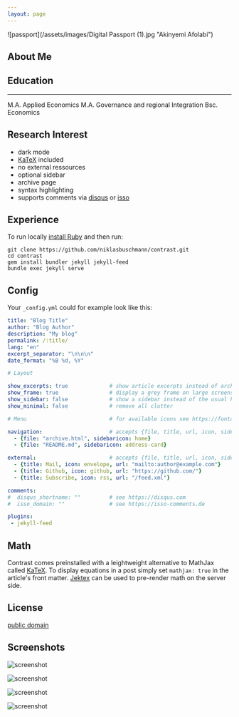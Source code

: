 ```yaml
---
layout: page
---
```


![passport](/assets/images/Digital Passport (1).jpg "Akinyemi Afolabi")


## About Me


## Education
---
M.A. Applied Economics
M.A. Governance and regional Integration
Bsc. Economics

## Research Interest

 - dark mode
 - [KaTeX](https://katex.org) included
 - no external ressources
 - optional sidebar
 - archive page
 - syntax highlighting
 - supports comments via [disqus](https://disqus.com/) or [isso](http://posativ.org/isso/)

## Experience

To run locally [install Ruby](https://www.ruby-lang.org/en/documentation/installation/) and then run:

```
git clone https://github.com/niklasbuschmann/contrast.git
cd contrast
gem install bundler jekyll jekyll-feed
bundle exec jekyll serve
```

## Config

Your `_config.yml` could for example look like this:

```yaml
title: "Blog Title"
author: "Blog Author"
description: "My blog"
permalink: /:title/
lang: "en"
excerpt_separator: "\n\n\n"
date_format: "%B %d, %Y"

# Layout

show_excerpts: true             # show article excerpts instead of archive list on the home page
show_frame: true                # display a grey frame on large screens
show_sidebar: false             # show a sidebar instead of the usual header
show_minimal: false             # remove all clutter

# Menu                          # for available icons see https://fontawesome.com/v5/icons/

navigation:                     # accepts {file, title, url, icon, sidebaricon}
  - {file: "archive.html", sidebaricon: home}
  - {file: "README.md", sidebaricon: address-card}

external:                       # accepts {file, title, url, icon, sidebaricon}
  - {title: Mail, icon: envelope, url: "mailto:author@example.com"}
  - {title: Github, icon: github, url: "https://github.com/"}
  - {title: Subscribe, icon: rss, url: "/feed.xml"}

comments:
#  disqus_shortname: ""         # see https://disqus.com
#  isso_domain: ""              # see https://isso-comments.de

plugins:
 - jekyll-feed
```

## Math

Contrast comes preinstalled with a leightweight alternative to MathJax called [KaTeX](https://katex.org/). To display equations in a post simply set `mathjax: true` in the article's front matter. [Jektex](https://github.com/yagarea/jektex) can be used to pre-render math on the server side.

## License

[public domain](http://unlicense.org/)

## Screenshots

![screenshot](https://github.com/user-attachments/assets/8f0ef4bc-f079-495e-8c31-5867b8ccd25c)

![screenshot](https://github.com/user-attachments/assets/e5e6d189-3251-41f4-baba-ff42be65f666)

![screenshot](https://github.com/user-attachments/assets/d31879ae-7113-42be-b580-1e96a2aedd29)

![screenshot](https://github.com/user-attachments/assets/d524ce47-8d8c-473e-afc6-79b34fae63e8)
